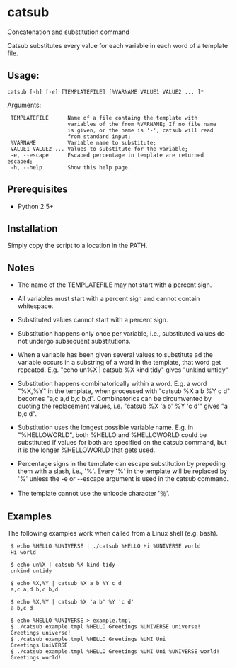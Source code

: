 # catsub
Concatenation and substitution command

Catsub substitutes every value for each variable in each word of a
template file.

## Usage:

    catsub [-h] [-e] [TEMPLATEFILE] [%VARNAME VALUE1 VALUE2 ... ]*

Arguments:

     TEMPLATEFILE      Name of a file containg the template with
                       variables of the from %VARNAME; If no file name
                       is given, or the name is '-', catsub will read
                       from standard input;
     %VARNAME          Variable name to substitute;
     VALUE1 VALUE2 ... Values to substitute for the variable;
     -e, --escape      Escaped percentage in template are returned escaped;
     -h, --help        Show this help page.

## Prerequisites

  -  Python 2.5+

## Installation

Simply copy the script to a location in the PATH.

## Notes

   - The name of the TEMPLATEFILE may not start with a percent sign.  

   - All variables must start with a percent sign and cannot contain
     whitespace.

   - Substituted values cannot start with a percent sign.

   - Substitution happens only once per variable, i.e., substituted
     values do not undergo subsequent substitutions.

   - When a variable has been given several values to substitute ad
     the variable occurs in a substring of a word in the template,
     that word get repeated. E.g. "echo un%X | catsub %X kind tidy"
     gives "unkind untidy"

   - Substitution happens combinatorically within a word. E.g. a word
     "%X,%Y" in the template, when processed with "catsub %X a b %Y c d"
     becomes "a,c a,d b,c b,d". Combinatorics can be circumvented by
     quoting the replacement values, i.e.  "catsub %X 'a b' %Y 'c d'"
     gives "a b,c d".

   - Substitution uses the longest possible variable name. E.g. in
     "%HELLOWORLD", both %HELLO and %HELLOWORLD could be substituted
     if values for both are specified on the catsub command, but it is
     the longer %HELLOWORLD that gets used.
   
   - Percentage signs in the template can escape substitution by
     prepeding them with a slash, i.e., '\%'.  Every '\%' in the
     template will be replaced by '%' unless the -e or --escape
     argument is used in the catsub command.

   - The template cannot use the unicode character '％'.

## Examples

The following examples work when called from a Linux shell (e.g. bash).

     $ echo %HELLO %UNIVERSE | ./catsub %HELLO Hi %UNIVERSE world
     Hi world

     $ echo un%X | catsub %X kind tidy
     unkind untidy
     
     $ echo %X,%Y | catsub %X a b %Y c d
     a,c a,d b,c b,d

     $ echo %X,%Y | catsub %X 'a b' %Y 'c d'
     a b,c d
     
     $ echo %HELLO %UNIVERSE > example.tmpl
     $ ./catsub example.tmpl %HELLO Greetings %UNIVERSE universe!
     Greetings universe!
     $ ./catsub example.tmpl %HELLO Greetings %UNI Uni
     Greetings UniVERSE
     $ ./catsub example.tmpl %HELLO Greetings %UNI Uni %UNIVERSE world!
     Greetings world!

